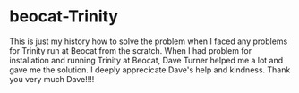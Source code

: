beocat-Trinity
==============
This is just my history how to solve the problem when I faced any problems for Trinity run at Beocat from the scratch.
When I had problem for installation and running Trinity at Beocat, Dave Turner helped me a lot and gave me the solution. 
I deeply apprecicate Dave's help and kindness. 
Thank you very much Dave!!!!
